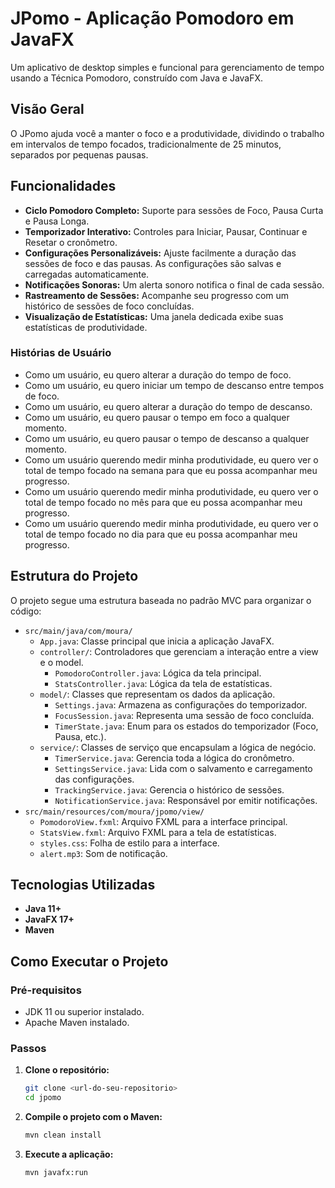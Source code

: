 # JPomo - Aplicação Pomodoro em JavaFX

Um aplicativo de desktop simples e funcional para gerenciamento de tempo usando a Técnica Pomodoro, construído com Java e JavaFX.

## Visão Geral

O JPomo ajuda você a manter o foco e a produtividade, dividindo o trabalho em intervalos de tempo focados, tradicionalmente de 25 minutos, separados por pequenas pausas.

## Funcionalidades

* **Ciclo Pomodoro Completo:** Suporte para sessões de Foco, Pausa Curta e Pausa Longa.
* **Temporizador Interativo:** Controles para Iniciar, Pausar, Continuar e Resetar o cronômetro.
* **Configurações Personalizáveis:** Ajuste facilmente a duração das sessões de foco e das pausas. As configurações são salvas e carregadas automaticamente.
* **Notificações Sonoras:** Um alerta sonoro notifica o final de cada sessão.
* **Rastreamento de Sessões:** Acompanhe seu progresso com um histórico de sessões de foco concluídas.
* **Visualização de Estatísticas:** Uma janela dedicada exibe suas estatísticas de produtividade.

### Histórias de Usuário

* Como um usuário, eu quero alterar a duração do tempo de foco.
* Como um usuário, eu quero iniciar um tempo de descanso entre tempos de foco.
* Como um usuário, eu quero alterar a duração do tempo de descanso.
* Como um usuário, eu quero pausar o tempo em foco a qualquer momento.
* Como um usuário, eu quero pausar o tempo de descanso a qualquer momento.
* Como um usuário querendo medir minha produtividade, eu quero ver o total de tempo focado na semana para que eu possa acompanhar meu progresso.
* Como um usuário querendo medir minha produtividade, eu quero ver o total de tempo focado no mês para que eu possa acompanhar meu progresso.
* Como um usuário querendo medir minha produtividade, eu quero ver o total de tempo focado no dia para que eu possa acompanhar meu progresso.

## Estrutura do Projeto

O projeto segue uma estrutura baseada no padrão MVC para organizar o código:

* `src/main/java/com/moura/`
    * `App.java`: Classe principal que inicia a aplicação JavaFX.
    * `controller/`: Controladores que gerenciam a interação entre a view e o model.
        * `PomodoroController.java`: Lógica da tela principal.
        * `StatsController.java`: Lógica da tela de estatísticas.
    * `model/`: Classes que representam os dados da aplicação.
        * `Settings.java`: Armazena as configurações do temporizador.
        * `FocusSession.java`: Representa uma sessão de foco concluída.
        * `TimerState.java`: Enum para os estados do temporizador (Foco, Pausa, etc.).
    * `service/`: Classes de serviço que encapsulam a lógica de negócio.
        * `TimerService.java`: Gerencia toda a lógica do cronômetro.
        * `SettingsService.java`: Lida com o salvamento e carregamento das configurações.
        * `TrackingService.java`: Gerencia o histórico de sessões.
        * `NotificationService.java`: Responsável por emitir notificações.
* `src/main/resources/com/moura/jpomo/view/`
    * `PomodoroView.fxml`: Arquivo FXML para a interface principal.
    * `StatsView.fxml`: Arquivo FXML para a tela de estatísticas.
    * `styles.css`: Folha de estilo para a interface.
    * `alert.mp3`: Som de notificação.

## Tecnologias Utilizadas

* **Java 11+**
* **JavaFX 17+**
* **Maven**

## Como Executar o Projeto

### Pré-requisitos

* JDK 11 ou superior instalado.
* Apache Maven instalado.

### Passos

1.  **Clone o repositório:**
    ```bash
    git clone <url-do-seu-repositorio>
    cd jpomo
    ```

2.  **Compile o projeto com o Maven:**
    ```bash
    mvn clean install
    ```

3.  **Execute a aplicação:**
    ```bash
    mvn javafx:run
    ```
